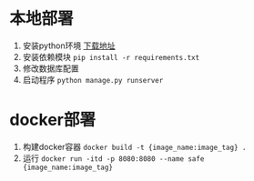 # 本地部署

1. 安装python环境  [下载地址](https://www.python.org/downloads/release/python-378/)
2. 安装依赖模块  `pip install -r requirements.txt`
3. 修改数据库配置
4. 启动程序  `python manage.py runserver`

# docker部署

1. 构建docker容器  `docker build -t {image_name:image_tag} .`
2. 运行  `docker run -itd -p 8080:8080 --name safe {image_name:image_tag}`
